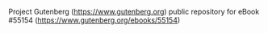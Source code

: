 Project Gutenberg (https://www.gutenberg.org) public repository for
eBook #55154 (https://www.gutenberg.org/ebooks/55154)

